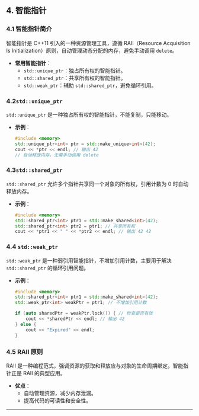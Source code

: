 ## **4. 智能指针**

### **4.1 智能指针简介**

智能指针是 C++11 引入的一种资源管理工具，遵循 RAII（Resource Acquisition Is Initialization）原则，自动管理动态分配的内存，避免手动调用 `delete`。

- **常用智能指针**：
  - `std::unique_ptr`：独占所有权的智能指针。
  - `std::shared_ptr`：共享所有权的智能指针。
  - `std::weak_ptr`：辅助 `std::shared_ptr`，避免循环引用。

### **4.2`std::unique_ptr`**

`std::unique_ptr` 是一种独占所有权的智能指针，不能复制，只能移动。

- **示例**：

  ```cpp
  #include <memory>
  std::unique_ptr<int> ptr = std::make_unique<int>(42);
  cout << *ptr << endl; // 输出 42
  // 自动释放内存，无需手动调用 delete
  ```

### **4.3`std::shared_ptr`**

`std::shared_ptr` 允许多个指针共享同一个对象的所有权，引用计数为 0 时自动释放内存。

- **示例**：

  ```cpp
  #include <memory>
  std::shared_ptr<int> ptr1 = std::make_shared<int>(42);
  std::shared_ptr<int> ptr2 = ptr1; // 共享所有权
  cout << *ptr1 << " " << *ptr2 << endl; // 输出 42 42
  ```

### **4.4 `std::weak_ptr`**

`std::weak_ptr` 是一种弱引用智能指针，不增加引用计数，主要用于解决 `std::shared_ptr` 的循环引用问题。

- **示例**：

  ```cpp
  #include <memory>
  std::shared_ptr<int> ptr1 = std::make_shared<int>(42);
  std::weak_ptr<int> weakPtr = ptr1; // 不增加引用计数

  if (auto sharedPtr = weakPtr.lock()) { // 检查是否有效
      cout << *sharedPtr << endl; // 输出 42
  } else {
      cout << "Expired" << endl;
  }
  ```

### **4.5 RAII 原则**

RAII 是一种编程范式，强调资源的获取和释放应与对象的生命周期绑定。智能指针正是 RAII 的典型应用。

- **优点**：
  - 自动管理资源，减少内存泄漏。
  - 提高代码的可读性和安全性。

---